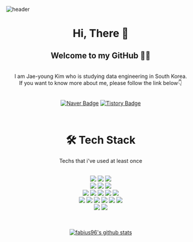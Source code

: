 ![header](https://capsule-render.vercel.app/api?type=waving&color=9E856E&height=300&section=header&text=fabius&fontSize=87&fontColor=E6E6E6&fontAlign=71&fontAlignY=48&desc=Dev&descAlign=83&descAlignY=60)
<div align=center>

# Hi, There 👋
## Welcome to my GitHub 🧑‍💻  
<br>
I am Jae-young Kim who is studying data engineering in South Korea. <br>
If you want to know more about me, please follow the link below👇
<br> 
<br> 

 [![Naver Badge](https://img.shields.io/badge/Naver%20Mail-03C75A?style=flat-square&logo=Naver&logoColor=white&link=mailto:ggg7152@gmail.com)](mailto:jy0511_@naver.com)
 [![Tistory Badge](https://img.shields.io/badge/Tech%20Blog-000000?style=flat-square&logo=Tistory&logoColor=white&link=https://coffeedeveloper.tistory.com)](https://coffeedeveloper.tistory.com)
 
<br>

# 🛠 Tech Stack
Techs that i've used at least once
</div>
<br>
<div align=center> 
  <img src="https://img.shields.io/badge/java-007396?style=for-the-badge&logo=java&logoColor=white"> 
  <img src="https://img.shields.io/badge/spring-6DB33F?style=for-the-badge&logo=spring&logoColor=white"> 
  <img src="https://img.shields.io/badge/Spring boot-6DB33F?style=for-the-badge&logo=Spring boot&logoColor=black"> 
  <br> 

  <img src="https://img.shields.io/badge/Spring Security-6DB33F?style=for-the-badge&logo=Spring Security&logoColor=black"> 
  <img src="https://img.shields.io/badge/Json web tokens-000000?style=for-the-badge&logo=Json web tokens&logoColor=white"> 
  <img src="https://img.shields.io/badge/gradle-02303A?style=for-the-badge&logo=gradle&logoColor=white"> 
  <br>
  
  <img src="https://img.shields.io/badge/amazonaws-232F3E?style=for-the-badge&logo=amazonaws&logoColor=white"> 
  <img src="https://img.shields.io/badge/amazonec2-FF9900?style=for-the-badge&logo=amazonec2&logoColor=white">
  <img src="https://img.shields.io/badge/amazonrds-527FFF?style=for-the-badge&logo=amazonrds&logoColor=white">
  <img src="https://img.shields.io/badge/mysql-4479A1?style=for-the-badge&logo=mysql&logoColor=white">
  <img src="https://img.shields.io/badge/amazonS3-569A31?style=for-the-badge&logo=amazons3&logoColor=white"> 
  <br>
  
  <img src="https://img.shields.io/badge/intellijidea-000000?style=for-the-badge&logo=intellijidea&logoColor=white"> 
  <img src="https://img.shields.io/badge/sourcetree-0052CC?style=for-the-badge&logo=sourcetree&logoColor=white"> 
  <img src="https://img.shields.io/badge/postman-FF6C37?style=for-the-badge&logo=postman&logoColor=white"> 
  <img src="https://img.shields.io/badge/swagger-85EA2D?style=for-the-badge&logo=swagger&logoColor=white"> 
  <img src="https://img.shields.io/badge/slack-4A154B?style=for-the-badge&logo=slack&logoColor=white"> 
  <img src="https://img.shields.io/badge/notion-000000?style=for-the-badge&logo=notion&logoColor=white"> 
  <br> 

  <img src="https://img.shields.io/badge/github-181717?style=for-the-badge&logo=github&logoColor=white">
  <img src="https://img.shields.io/badge/git-F05032?style=for-the-badge&logo=git&logoColor=white">
  <br> 
  <br>
  
  <br>
  
  [![fabius96's github stats](https://github-readme-stats.vercel.app/api?username=fabius96)](https://github.com/fabius96/github-readme-stats)   
  
</div>
</div>
<br>
